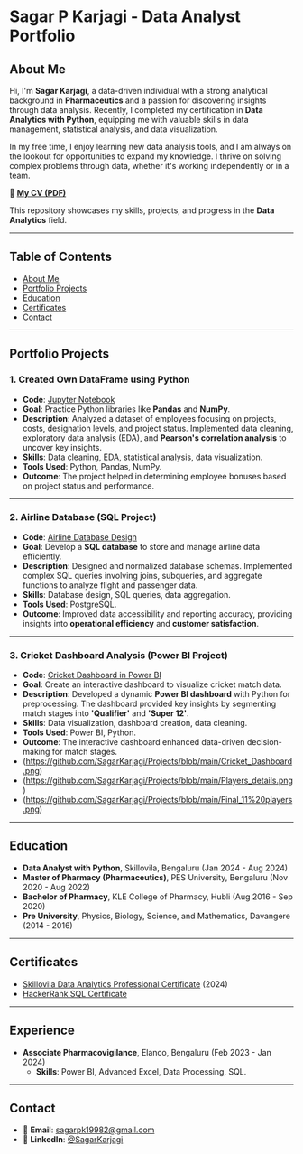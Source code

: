 # **Sagar P Karjagi - Data Analyst Portfolio**

## **About Me**
Hi, I'm **Sagar Karjagi**, a data-driven individual with a strong analytical background in **Pharmaceutics** and a passion for discovering insights through data analysis. Recently, I completed my certification in **Data Analytics with Python**, equipping me with valuable skills in data management, statistical analysis, and data visualization. 

In my free time, I enjoy learning new data analysis tools, and I am always on the lookout for opportunities to expand my knowledge. I thrive on solving complex problems through data, whether it's working independently or in a team.

📄 **[My CV (PDF)](https://github.com/SagarKarjagi/Projects/blob/main/Sagar_P_Karjagi.pdf)**

This repository showcases my skills, projects, and progress in the **Data Analytics** field.

---

## **Table of Contents**
- [About Me](#about-me)
- [Portfolio Projects](#portfolio-projects)
- [Education](#education)
- [Certificates](#certificates)
- [Contact](#contact)

---

## **Portfolio Projects**

### **1. Created Own DataFrame using Python**
- **Code**: [Jupyter Notebook](https://github.com/SagarKarjagi/Projects/blob/main/Python%20Capstone%20project.ipynb?short_path=2b82ef9)
- **Goal**: Practice Python libraries like **Pandas** and **NumPy**.
- **Description**: Analyzed a dataset of employees focusing on projects, costs, designation levels, and project status. Implemented data cleaning, exploratory data analysis (EDA), and **Pearson's correlation analysis** to uncover key insights.
- **Skills**: Data cleaning, EDA, statistical analysis, data visualization.
- **Tools Used**: Python, Pandas, NumPy.
- **Outcome**: The project helped in determining employee bonuses based on project status and performance.

---

### **2. Airline Database (SQL Project)**
- **Code**: [Airline Database Design](https://github.com/SagarKarjagi/Projects/blob/main/SQL%20Capstone%20Project%20%20(3).docx)
- **Goal**: Develop a **SQL database** to store and manage airline data efficiently.
- **Description**: Designed and normalized database schemas. Implemented complex SQL queries involving joins, subqueries, and aggregate functions to analyze flight and passenger data.
- **Skills**: Database design, SQL queries, data aggregation.
- **Tools Used**: PostgreSQL.
- **Outcome**: Improved data accessibility and reporting accuracy, providing insights into **operational efficiency** and **customer satisfaction**.

---

### **3. Cricket Dashboard Analysis (Power BI Project)**
- **Code**: [Cricket Dashboard in Power BI](https://github.com/SagarKarjagi/Projects/blob/main/Cricket_Dashboard.pbix)
- **Goal**: Create an interactive dashboard to visualize cricket match data.
- **Description**: Developed a dynamic **Power BI dashboard** with Python for preprocessing. The dashboard provided key insights by segmenting match stages into **'Qualifier'** and **'Super 12'**.
- **Skills**: Data visualization, dashboard creation, data cleaning.
- **Tools Used**: Power BI, Python.
- **Outcome**: The interactive dashboard enhanced data-driven decision-making for match stages.
- (https://github.com/SagarKarjagi/Projects/blob/main/Cricket_Dashboard.png)
- (https://github.com/SagarKarjagi/Projects/blob/main/Players_details.png)
- (https://github.com/SagarKarjagi/Projects/blob/main/Final_11%20players.png)

---

## **Education**
- **Data Analyst with Python**, Skillovila, Bengaluru (Jan 2024 - Aug 2024)
- **Master of Pharmacy (Pharmaceutics)**, PES University, Bengaluru (Nov 2020 - Aug 2022)
- **Bachelor of Pharmacy**, KLE College of Pharmacy, Hubli (Aug 2016 - Sep 2020)
- **Pre University**, Physics, Biology, Science, and Mathematics, Davangere (2014 - 2016)

---

## **Certificates**
- [Skillovila Data Analytics Professional Certificate](https://github.com/SagarKarjagi/Projects/blob/main/Sagar_Anlayst_certificate.pdf) (2024)
- [HackerRank SQL Certificate](https://www.hackerrank.com/profile/sagarpk1998)

---

## **Experience**
- **Associate Pharmacovigilance**, Elanco, Bengaluru (Feb 2023 - Jan 2024)
  - **Skills**: Power BI, Advanced Excel, Data Processing, SQL.

---

## **Contact**
- 📧 **Email**: sagarpk19982@gmail.com
- 💼 **LinkedIn**: [@SagarKarjagi](https://www.linkedin.com/in/sagarkarjagi/)

